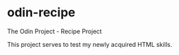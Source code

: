 # odin-recipe
The Odin Project - Recipe Project

This project serves to test my newly acquired HTML skills. 